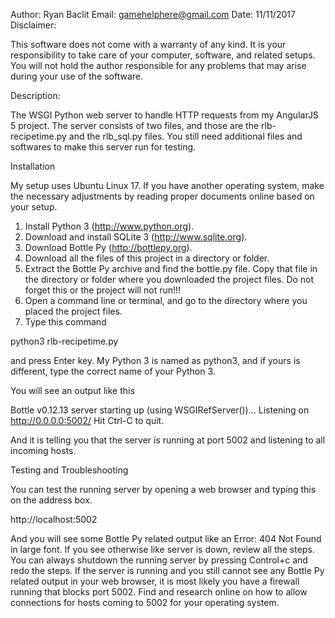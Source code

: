 Author: Ryan Baclit
Email: gamehelphere@gmail.com
Date: 11/11/2017
Disclaimer:

This software does not come with a warranty of any kind. It is your responsibility to take care of your computer, software, and related setups. You will not hold the author responsible for any problems that may arise during your use of the software.

Description:

The WSGI Python web server to handle HTTP requests from my AngularJS 5 project. The server consists of two files, and those are the rlb-recipetime.py and the rlb_sql.py files. You still need additional files and softwares to make this server run for testing.

Installation

My setup uses Ubuntu Linux 17. If you have another operating system, make the necessary adjustments by reading proper documents online based on your setup.

1. Install Python 3 (http://www.python.org).
2. Download and install SQLite 3 (http://www.sqlite.org).
3. Download Bottle Py (http://bottlepy.org).
4. Download all the files of this project in a directory or folder.
5. Extract the Bottle Py archive and find the bottle.py file. Copy that file in the directory or folder where you downloaded the project files. Do not forget this or the project will not run!!!
6. Open a command line or terminal, and go to the directory where you placed the project files.
7. Type this command

python3 rlb-recipetime.py

and press Enter key. My Python 3 is named as python3, and if yours is different, type the correct name of your Python 3.

You will see an output like this

Bottle v0.12.13 server starting up (using WSGIRefServer())...
Listening on http://0.0.0.0:5002/
Hit Ctrl-C to quit.

And it is telling you that the server is running at port 5002 and listening to all incoming hosts.

Testing and Troubleshooting

You can test the running server by opening a web browser and typing this on the address box.

http://localhost:5002

And you will see some Bottle Py related output like an Error: 404 Not Found in large font. If you see otherwise like server is down, review all the steps. You can always shutdown the running server by pressing Control+c and redo the steps. If the server is running and you still cannot see any Bottle Py related output in your web browser, it is most likely you have a firewall running that blocks port 5002. Find and research online on how to allow connections for hosts coming to 5002 for your operating system.
